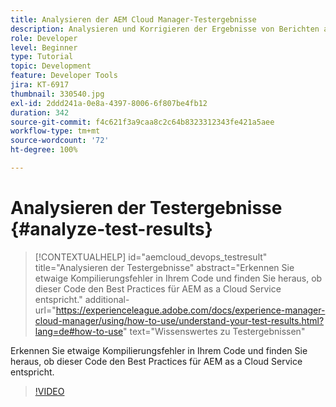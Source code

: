 ```yaml
---
title: Analysieren der AEM Cloud Manager-Testergebnisse
description: Analysieren und Korrigieren der Ergebnisse von Berichten aus AEM Cloud Manager
role: Developer
level: Beginner
type: Tutorial
topic: Development
feature: Developer Tools
jira: KT-6917
thumbnail: 330540.jpg
exl-id: 2ddd241a-0e8a-4397-8006-6f807be4fb12
duration: 342
source-git-commit: f4c621f3a9caa8c2c64b8323312343fe421a5aee
workflow-type: tm+mt
source-wordcount: '72'
ht-degree: 100%

---
```


# Analysieren der Testergebnisse {#analyze-test-results}

>[!CONTEXTUALHELP]
>id="aemcloud_devops_testresult"
>title="Analysieren der Testergebnisse"
>abstract="Erkennen Sie etwaige Kompilierungsfehler in Ihrem Code und finden Sie heraus, ob dieser Code den Best Practices für AEM as a Cloud Service entspricht."
>additional-url="https://experienceleague.adobe.com/docs/experience-manager-cloud-manager/using/how-to-use/understand-your-test-results.html?lang=de#how-to-use" text="Wissenswertes zu Testergebnissen"

Erkennen Sie etwaige Kompilierungsfehler in Ihrem Code und finden Sie heraus, ob dieser Code den Best Practices für AEM as a Cloud Service entspricht.

>[!VIDEO](https://video.tv.adobe.com/v/330540?quality=12&learn=on)
